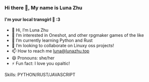 ### Hi there 👋, My name is Luna Zhu
#### I'm your local transgirl 🍥 :3

- 👋 Hi, I’m Luna Zhu
- 👀 I’m interested in Oneshot, and other rpgmaker games of the like
- 🌱 I’m currently learning Python and Rust
- 💞️ I’m looking to collaborate on Linuxy oss projects!
- 📫 How to reach me luna@lunazhu.top
- 😄 Pronouns: she/her
- ⚡ Fun fact: I love you opaltic!

Skills: PYTHON/RUST/JAVASCRIPT
